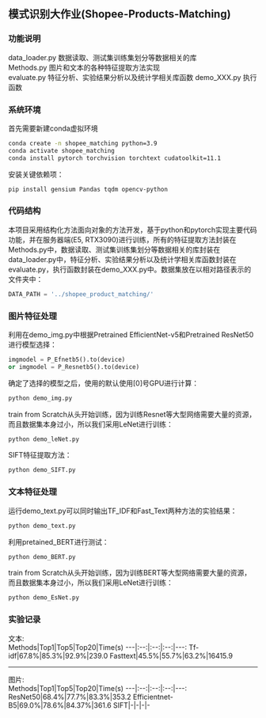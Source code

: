 
## 模式识别大作业(Shopee-Products-Matching)  
### 功能说明  
data_loader.py 数据读取、测试集训练集划分等数据相关的库  
Methods.py 图片和文本的各种特征提取方法实现  
evaluate.py 特征分析、实验结果分析以及统计学相关库函数
demo_XXX.py 执行函数  
  
### 系统环境  
首先需要新建conda虚拟环境  
```bash
conda create -n shopee_matching python=3.9  
conda activate shopee_matching   
conda install pytorch torchvision torchtext cudatoolkit=11.1  
```
安装关键依赖项：  
```bash
pip install gensium Pandas tqdm opencv-python  
```
### 代码结构  
本项目采用结构化方法面向对象的方法开发，基于python和pytorch实现主要代码功能，并在服务器端(E5, RTX3090)进行训练，所有的特征提取方法封装在Methods.py中，数据读取、测试集训练集划分等数据相关的库封装在data_loader.py中，特征分析、实验结果分析以及统计学相关库函数封装在evaluate.py，执行函数封装在demo_XXX.py中。数据集放在以相对路径表示的文件夹中：  
```python
DATA_PATH = '../shopee_product_matching/'
```

### 图片特征处理  
利用在demo_img.py中根据Pretrained EfficientNet-v5和Pretrained ResNet50进行模型选择： 
```python
imgmodel = P_Efnetb5().to(device)
or imgmodel = P_Resnetb5().to(device)
```
确定了选择的模型之后，使用的默认使用[0]号GPU进行计算：
```bash
python demo_img.py
```
train from Scratch从头开始训练，因为训练Resnet等大型网络需要大量的资源，而且数据集本身过小，所以我们采用LeNet进行训练：
```bash
python demo_leNet.py
```
SIFT特征提取方法：
```bash
python demo_SIFT.py
```

### 文本特征处理  
运行demo_text.py可以同时输出TF_IDF和Fast_Text两种方法的实验结果：
```bash
python demo_text.py
```
利用pretained_BERT进行测试：
```bash
python demo_BERT.py
```
train from Scratch从头开始训练，因为训练BERT等大型网络需要大量的资源，而且数据集本身过小，所以我们采用LeNet进行训练：
```bash
python demo_EsNet.py
```


### 实验记录  
文本:  
Methods|Top1|Top5|Top20|Time(s)
---|:--:|:--:|:--:|---:
Tf-idf|67.8%|85.3%|92.9%|239.0
Fasttext|45.5%|55.7%|63.2%|16415.9

---
图片:  
Methods|Top1|Top5|Top20|Time(s)
---|:--:|:--:|:--:|---:
ResNet50|68.4%|77.7%|83.3%|353.2
Efficientnet-B5|69.0%|78.6%|84.37%|361.6
SIFT|-|-|-|-
